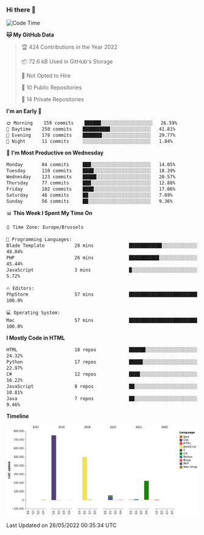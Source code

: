 ### Hi there 👋

<!--START_SECTION:waka-->
![Code Time](http://img.shields.io/badge/Code%20Time-0%20secs-blue)

**🐱 My GitHub Data** 

> 🏆 424 Contributions in the Year 2022
 > 
> 📦 72.6 kB Used in GitHub's Storage 
 > 
> 🚫 Not Opted to Hire
 > 
> 📜 10 Public Repositories 
 > 
> 🔑 14 Private Repositories  
 > 
**I'm an Early 🐤** 

```text
🌞 Morning    159 commits    ██████░░░░░░░░░░░░░░░░░░░   26.59% 
🌆 Daytime    250 commits    ██████████░░░░░░░░░░░░░░░   41.81% 
🌃 Evening    178 commits    ███████░░░░░░░░░░░░░░░░░░   29.77% 
🌙 Night      11 commits     ░░░░░░░░░░░░░░░░░░░░░░░░░   1.84%

```
📅 **I'm Most Productive on Wednesday** 

```text
Monday       84 commits     ███░░░░░░░░░░░░░░░░░░░░░░   14.05% 
Tuesday      110 commits    ████░░░░░░░░░░░░░░░░░░░░░   18.39% 
Wednesday    123 commits    █████░░░░░░░░░░░░░░░░░░░░   20.57% 
Thursday     77 commits     ███░░░░░░░░░░░░░░░░░░░░░░   12.88% 
Friday       102 commits    ████░░░░░░░░░░░░░░░░░░░░░   17.06% 
Saturday     46 commits     ██░░░░░░░░░░░░░░░░░░░░░░░   7.69% 
Sunday       56 commits     ██░░░░░░░░░░░░░░░░░░░░░░░   9.36%

```


📊 **This Week I Spent My Time On** 

```text
⌚︎ Time Zone: Europe/Brussels

💬 Programming Languages: 
Blade Template           28 mins             ████████████░░░░░░░░░░░░░   48.84% 
PHP                      26 mins             ███████████░░░░░░░░░░░░░░   45.44% 
JavaScript               3 mins              █░░░░░░░░░░░░░░░░░░░░░░░░   5.72%

🔥 Editors: 
PhpStorm                 57 mins             █████████████████████████   100.0%

💻 Operating System: 
Mac                      57 mins             █████████████████████████   100.0%

```

**I Mostly Code in HTML** 

```text
HTML                     18 repos            ██████░░░░░░░░░░░░░░░░░░░   24.32% 
Python                   17 repos            █████░░░░░░░░░░░░░░░░░░░░   22.97% 
C#                       12 repos            ████░░░░░░░░░░░░░░░░░░░░░   16.22% 
JavaScript               8 repos             ██░░░░░░░░░░░░░░░░░░░░░░░   10.81% 
Java                     7 repos             ██░░░░░░░░░░░░░░░░░░░░░░░   9.46%

```


**Timeline**

![Chart not found](https://raw.githubusercontent.com/guillaumedeplancke/guillaumedeplancke/main/charts/bar_graph.png) 


 Last Updated on 26/05/2022 00:35:34 UTC
<!--END_SECTION:waka-->
